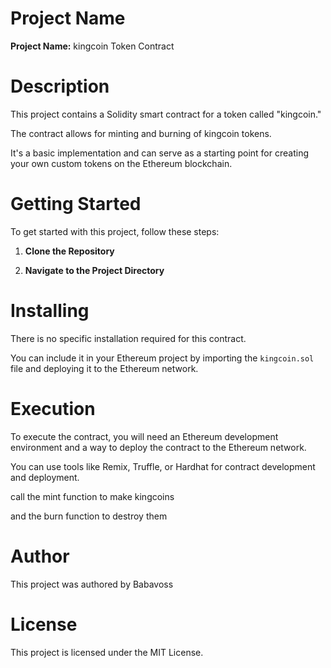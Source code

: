 # Project Name
**Project Name:** kingcoin Token Contract

# Description
This project contains a Solidity smart contract for a token called "kingcoin." 

The contract allows for minting and burning of kingcoin tokens. 

It's a basic implementation and can serve as a starting point for creating your own custom tokens on the Ethereum blockchain.

# Getting Started

To get started with this project, follow these steps:

1. **Clone the Repository**
   
2. **Navigate to the Project Directory**

# Installing

There is no specific installation required for this contract.

You can include it in your Ethereum project by importing the `kingcoin.sol` file and deploying it to the Ethereum network.

# Execution

To execute the contract, you will need an Ethereum development environment and a way to deploy the contract to the Ethereum network. 

You can use tools like Remix, Truffle, or Hardhat for contract development and deployment.

call the mint function to make kingcoins

and the burn function to destroy them

# Author
This project was authored by Babavoss

# License
This project is licensed under the MIT License.
